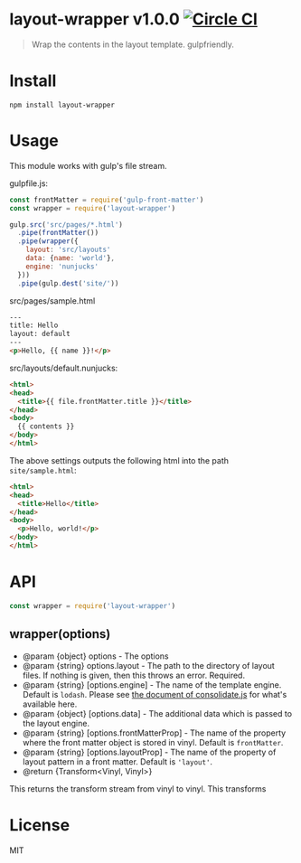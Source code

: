 # layout-wrapper v1.0.0 [![Circle CI](https://circleci.com/gh/kt3k/layout-wrapper.svg?style=svg)](https://circleci.com/gh/kt3k/layout-wrapper)

> Wrap the contents in the layout template. gulpfriendly.

# Install

    npm install layout-wrapper

# Usage

This module works with gulp's file stream.

gulpfile.js:

```js
const frontMatter = require('gulp-front-matter')
const wrapper = require('layout-wrapper')

gulp.src('src/pages/*.html')
  .pipe(frontMatter())
  .pipe(wrapper({
    layout: 'src/layouts'
    data: {name: 'world'},
    engine: 'nunjucks'
  }))
  .pipe(gulp.dest('site/'))
```

src/pages/sample.html

```html
---
title: Hello
layout: default
---
<p>Hello, {{ name }}!</p>
```

src/layouts/default.nunjucks:

```html
<html>
<head>
  <title>{{ file.frontMatter.title }}</title>
</head>
<body>
  {{ contents }}
</body>
</html>
```

The above settings outputs the following html into the path `site/sample.html`:

```html
<html>
<head>
  <title>Hello</title>
</head>
<body>
  <p>Hello, world!</p>
</body>
</html>
```

# API

```js
const wrapper = require('layout-wrapper')
```

## wrapper(options)

- @param {object} options - The options
- @param {string} options.layout - The path to the directory of layout files. If nothing is given, then this throws an error. Required.
- @param {string} [options.engine] - The name of the template engine. Default is `lodash`. Please see [the document of consolidate.js](https://github.com/tj/consolidate.js/) for what's available here.
- @param {object} [options.data] - The additional data which is passed to the layout engine.
- @param {string} [options.frontMatterProp] - The name of the property where the front matter object is stored in vinyl. Default is `frontMatter`.
- @param {string} [options.layoutProp] - The name of the property of layout pattern in a front matter. Default is `'layout'`.
- @return {Transform<Vinyl, Vinyl>}

This returns the transform stream from vinyl to vinyl. This transforms

# License

MIT
